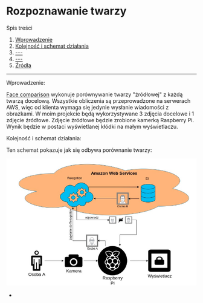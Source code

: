 Rozpoznawanie twarzy
===
Spis treści
1. [Wprowadzenie](#wprowadzenie)
2. [Kolejność i schemat działania](#schemat)
3. [---](#uslugi_modelu_intserv)
4. [---](#protokol_rsvp)
5. [Źródła](#zrodla)
---
Wprowadzenie:<a name="wprowadzenie"></a>

[Face comparison](https://aws.amazon.com/rekognition/) wykonuje porównywanie twarzy "źródłowej" z każdą twarzą docelową. 
Wszystkie obliczenia są przeprowadzone na serwerach AWS, więc od klienta wymaga się jedynie wysłanie wiadomości z obrazkami.
W moim projekcie będą wykorzystywane 3 zdjęcia docelowe i 1 zdjęcie źródłowe. Zdjęcie źródłowe będzie zrobione kamerką Raspberry Pi. Wynik będzie w postaci wyświetlanej kłódki na małym wyświetlaczu.

Kolejność i schemat działania:<a name="schemat"></a>

Ten schemat pokazuje jak się odbywa porównanie twarzy:

![Pydstawowy schemat działania](files/Schemat_dzialania.jpg "Rys.1 Pydstawowy schemat działania")

*
